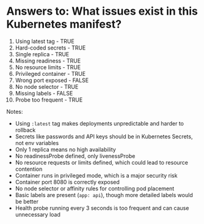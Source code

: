 # Answers to: What issues exist in this Kubernetes manifest?

1. Using latest tag - TRUE
2. Hard-coded secrets - TRUE
3. Single replica - TRUE
4. Missing readiness - TRUE
5. No resource limits - TRUE
6. Privileged container - TRUE
7. Wrong port exposed - FALSE
8. No node selector - TRUE
9. Missing labels - FALSE
10. Probe too frequent - TRUE

Notes:
- Using `:latest` tag makes deployments unpredictable and harder to rollback
- Secrets like passwords and API keys should be in Kubernetes Secrets, not env variables
- Only 1 replica means no high availability
- No readinessProbe defined, only livenessProbe
- No resource requests or limits defined, which could lead to resource contention
- Container runs in privileged mode, which is a major security risk
- Container port 8080 is correctly exposed
- No node selector or affinity rules for controlling pod placement
- Basic labels are present (`app: api`), though more detailed labels would be better
- Health probe running every 3 seconds is too frequent and can cause unnecessary load